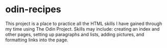 # odin-recipes
This project is a place to practice all the HTML skills
I have gained through my time using The Odin Project.
Skills may include: creating an index and other pages,
setting up paragraphs and lists, adding pictures, and
formatting links into the page.